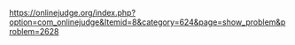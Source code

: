 https://onlinejudge.org/index.php?option=com_onlinejudge&Itemid=8&category=624&page=show_problem&problem=2628
